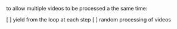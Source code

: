

to  allow multiple videos to be processed a the same time:

[ ] yield from the loop at each step
[ ] random processing of videos
